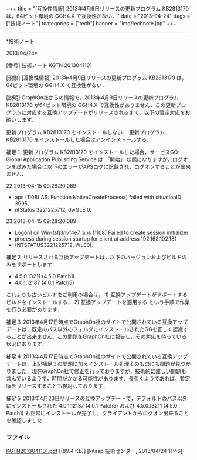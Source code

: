 ﻿+++
title = "[互換性情報] 2013年4月9日リリースの更新プログラム KB2813170 は，64ビット環境の GGH4.X で互換性がない．"
date = "2013-04-24"
ttags = ["技術ノート"]
tcategories = ["tech"]
banner = "img/technote.jpg"
+++

-----------------------------------------------------------------------------------------------------------------------------

*技術ノート

2013/04/24*


[番号]
技術ノート KGTN 2013041101

[現象]
[互換性情報] 2013年4月9日リリースの更新プログラム KB2813170
は，64ビット環境の GGH4.X で互換性がない．

[説明]
GraphOn社からの情報で，2013年4月9日リリースの更新プログラム KB2813170
が64ビット環境の GGH4.X
で互換性がありません．この更新プログラムに対応する互換アップデートがリリースされるまで，以下の暫定対応をお願いします．

更新プログラム KB2813170 をインストールしない．
更新プログラム KB2813170 をインストールした場合はアンインストールする．

補足１
更新プログラム KB2813170 をインストールした場合，サービスGO-Global
Application Publishing Service は 「開始」
状態になりますが，ログオンを試みた場合に以下のエラーがAPSログに記録され，ログオンすることが出来ません．

22 2013-04-15 09:28:20.089
- aps (1108) AS: Function NativeCreateProcess() failed with situationID
3995,
- ntStatus 3221225712, dwGLE 0.

23 2013-04-15 09:28:20.089
- Logon1 on Win-tsfj3nvf4e7, aps (1108) Failed to create session
initializer
- process during session startup for client at address 192.168.102.181
- (NTSTATUS3221225712, WLE0).

補足２
リリースされる互換アップデートは，以下のバージョンおよびビルドのみをサポートします．

-   4.5.0.13211 (4.5.0 Patch1)
-   4.0.1.12187 (4.0.1 Patch5)

これよりも古いビルドをご利用の場合は， 1)
互換アップデートがサポートするビルドをインストールする， 2)
互換アップデートを適用する という手順で作業を行う必要があります．

補足３
2013年4月17日時点でGraphOn社のサイトで公開されている互換アップデートは，既定のパス以外のフォルダにインストールされたGGを正しく認識することが出来ません．この問題をGraphOn社に報告し，その対応を待っている状況にあります．

補足４
2013年4月17日時点でGraphOn社のサイトで公開されている互換アップデートは，上記補足３の問題に加えインストール処理そのものにも問題が見つかりました．現在GraphOn社で修正を行っておりますが，技術的に難しい問題も含んでいるようで，時間がかかる可能性があります．長引くようであれば，暫定版をリリースすることも検討しております．

補足５
2013年4月23日リリースの互換アップデートで，デフォルトのパス以外にインストールされた
4.0.1.12187 (4.0.1 Patch5) および 4.5.0.13211 (4.5.0 Patch1)
も正常にインストールが完了し，クライアントからログオン出来ることを確認しました．


### ファイル

 
 


[KGTN2013041101.pdf](http://techreport.kitasp.net/attachments/download/1313/KGTN2013041101.pdf)
 [(89.4 KB)] [kitasp 技術センター, 2013/04/24
11:46]


 


 

